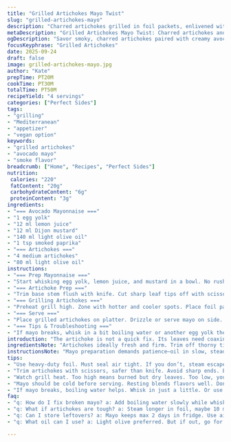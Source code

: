 ```yaml
---
title: "Grilled Artichokes Mayo Twist"
slug: "grilled-artichokes-mayo"
description: "Charred artichokes grilled in foil packets, enlivened with a tangy homemade avocado mayonnaise, spiked with smoked paprika. This version swaps sunflower oil for light olive oil for richer mouthfeel. Mayo uses lemon juice instead of cider vinegar for fresher notes. Artichokes trimmed with scissors to prevent thorns, grilled till tender, then blast grilled to crisp edges. The mayo emulsifies by slow oil drizzle; texture critical. Cook by sight and touch not clock. No rush. Foil packs steam, grilling finishes with smoky char marks. Smoked paprika adds earthy warmth, avocado oil gives silkiness. Salt and pepper essential—don't skimp. Patience, attention, and key tweaks for smoky, creamy bites."
metaDescription: "Grilled Artichokes Mayo Twist: Charred artichokes and tangy avocado mayonnaise create a smoky, creamy experience in this Mediterranean dish."
ogDescription: "Savor smoky, charred artichokes paired with creamy avocado mayonnaise in this grilled dish that highlights fresh flavors and textures."
focusKeyphrase: "Grilled Artichokes"
date: 2025-09-24
draft: false
image: grilled-artichokes-mayo.jpg
author: "Kate"
prepTime: PT20M
cookTime: PT30M
totalTime: PT50M
recipeYield: "4 servings"
categories: ["Perfect Sides"]
tags:
- "grilling"
- "Mediterranean"
- "appetizer"
- "vegan option"
keywords:
- "grilled artichokes"
- "avocado mayo"
- "smoke flavor"
breadcrumb: ["Home", "Recipes", "Perfect Sides"]
nutrition: 
 calories: "220"
 fatContent: "20g"
 carbohydrateContent: "6g"
 proteinContent: "3g"
ingredients:
- "=== Avocado Mayonnaise ==="
- "1 egg yolk"
- "12 ml lemon juice"
- "12 ml Dijon mustard"
- "140 ml light olive oil"
- "1 tsp smoked paprika"
- "=== Artichokes ==="
- "4 medium artichokes"
- "80 ml light olive oil"
instructions:
- "=== Prep Mayonnaise ==="
- "Start whisking egg yolk, lemon juice, and mustard in a bowl. No rush. Drizzle oil slowly, drop by drop at first, whisk hard. Watch mayo thicken; texture matters. When creamy, drizzle remaining oil steadily, never stop whisking. Fold in smoked paprika for earthy hit. Salt and pepper last. Chill till serving. Don't skip chilling; flavors meld while mayo firms."
- "=== Artichoke Prep ==="
- "Trim base stem flush with knife. Cut sharp leaf tips off with scissors to avoid pokes. Good handling pays here. Coat each artichoke in olive oil, salt, pepper. Wrap tight in heavy-duty foil packet. Seal completely or steam leaks; artichokes steam inside pack until tender. Any oil can be substituted with mild grapeseed but light olive adds flavor. Salt earlier for even seasoning."
- "=== Grilling Artichokes ==="
- "Preheat grill high. Zone with hotter and cooler spots. Place foil packs on hot side. Grill 25 minutes total, turning once halfway, listening for soft hissing steam escape from vents. After 25 minutes, carefully unwrap (steam burn risk). Toss artichokes directly on grill surface. Turn often to char all sides for 5-8 minutes till blackened spots pop. Leaves should open like petals when gently pulled. Done when base pierces with knife easily. Texture: tender but still has bite; no mush."
- "=== Serve ==="
- "Place grilled artichokes on platter. Drizzle or serve mayo on side. Guests pull leaves, dip in mayo to taste. Leftover mayo keeps 2 days refrigerated. Artichokes best eaten warm but room temp fine. Can't find fresh artichokes? Substitute with canned, rinse well, pat dry, char briefly for smoky vibe but loses fresh bite."
- "=== Tips & Troubleshooting ==="
- "If mayo breaks, whisk in a bit boiling water or another egg yolk then re-emulsify. If artichokes resist softening, add 10 minutes steam in foil before grilling. Watch grill heat—too low means dry leaves, too high burns. Scissor trimming safer than knife when prepping artichokes. Mayonnaise oil can be sunflower, but olive or avocado oils offer richer texture and flavor. Rest mayo chilled for best taste and texture."
introduction: "The artichoke is not a quick fix. Its leaves need coaxing to tenderness—not mush but tender, with a slight bite that hints at raw crunch underneath smoky char. Wrapping in foil traps steam, hastens cooking. No direct fire yet – that comes after. Then, a final blistering on hot grill, all sides kissed with blackened marks that scream flavor. Artichoke leaves must open like a flower, almost theatrically. Easy to deny these steps, but the payoff is in holds: a smoky smoke, tangy cream from a homemade mayo that requires a slow hand and patience. Whisk egg yolk, Dijon, and lemon quietly. Oil drizzled slow, not rushed—that's your texture, your mouthfeel. Smoked paprika gives a warm, earthy pull that pulls everything together. No cider vinegar here—lemon juice brings clarity and zip. The oil switch to light olive brings richness over neutral sunflower but maintains lightness. Serve hot off the grill or at room temperature, letting guests pull leaves away from base petals and dip into creamy sauce, savor smoky edges. No shortcuts with trimming; snip sharp points for safety and final texture. This method shows why attention beats speed every time, flavor builds layer by layer, bit by bit."
ingredientsNote: "Artichokes ideally fresh and firm. Trim off thorny tips with scissors for easier eating and safer handling; knife cuts risk jagged edges. Olive oil light or avocado oil preferred for mayo to add richness without overpowering. Mustard binds the mayo; Dijon sharp enough to hold emulsification. Lemon juice brightens mayonnaise better than vinegar—softer acidity, fresher lift. Smoked paprika adds smoky depth without overpowering. If no smoked paprika, add a pinch of chipotle or cumin for warmth. Oil quantity adjusted slightly up for stable emulsion and creamier mouthfeel. Salt and pepper essential for seasoning both artichokes and mayo—don’t skimp. If egg yolks unavailable, use pasteurized substitute or a vegan mayo base but flavor and texture will shift. Foil wrap must be tight enough to seal steam but not bursting. Heavy-duty preferable to avoid tears; foil puncture causes dry artichokes."
instructionsNote: "Mayo preparation demands patience—oil in slow, steady streams while whisking vigorously. This prevents breakage and ensures a silky, thick texture. Watch for the mayonnaise to ‘nappe’ the whisk—that’s the first sign it’s thickened enough to add oil faster. Lemon juice swapped for cider vinegar softens tartness and keeps mayo fresh-tasting. For artichokes, trim carefully with scissors to avoid scratch injuries common in kitchens. The foil pack acts as steam chamber; seal it tight or risk drying out artichokes. Grill on high heat induces caramelization and smoky notes after steaming tenderizes leaves inside pack. Remove foil gently to prevent burns from steam burst. Final direct grilling opens leaves and crisps tips—look for deep brown-black speckles, not full black char, to avoid bitterness. Leaves should yield easily when pulled but not fall apart. Mayo spices added at the end prevent flavor dulling during refrigeration. Chill mayo before serving to thicken further and meld flavors. Failure to chill leads to loose mayo prone to separation. Rest mayo at least 15 minutes after emulsifying. Grill marks and aromas are key doneness indicators; no rough timing needed but watch closely. If mayo breaks, whisk in boiling water slowly or start over, never add oil too fast."
tips:
- "Use heavy-duty foil. Must seal air tight. If you don’t, steam escapes, artichokes won't cook right. Consistency key. Don't rush this part."
- "Trim artichokes with scissors, safer than knife. Avoid sharp ends. Be careful though, sharp tips might poke. Better to be safe. Scissors offer control."
- "Watch grill heat. Too high means burned but dry leaves. Too low, you lose char. You want that smoky, crispy edge. Listen for the sizzle."
- "Mayo should be cold before serving. Resting blends flavors well. Don't skip chilling; that's how it thickens. Helps it hold up on the side."
- "If mayo breaks, boiling water helps. Whisk in just a little. Or use another yolk. Slow drizzle matters. Oil must pour steady, not fast."
faq:
- "q: How do I fix broken mayo? a: Add boiling water slowly while whisking hard. If bad, redo. Always drizzle oil in slow until thick. Keep whisking."
- "q: What if artichokes are tough? a: Steam longer in foil, maybe 10 minutes. Then grill. Get those leaves soft before cranking the heat."
- "q: Can I store leftovers? a: Mayo keeps max 2 days in fridge. Use airtight container. Reheat artichokes gently in foil; don’t dry out."
- "q: What oil can I use? a: Light olive preferred. But if out, go for grapeseed or sunflower. Just avoid strong oils that overtake flavor."

---
```

